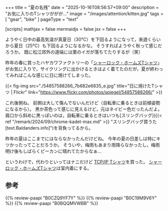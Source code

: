 +++
title = "夏の名残"
date =  "2025-10-16T08:56:57+09:00"
description = "お気に入りのTシャツががが..."
image = "/images/attention/kitten.jpg"
tags = [ "gear", "bike" ]
pageType = "text"

[scripts]
  mathjax = false
  mermaidjs = false
  jsx = false
+++

ようやく日中の最高気温が真夏日（30℃）を下回るようになって，来週くらいから夏日（25℃）も下回るようになるかな。
そうすればようやく秋って感じだろうか。
既に松江郊外の道端には栗のイガが落ちてたりするが（笑）

昨年の春に買ったハヤカワファクトリーの「[シャーロック・ホームズTシャツ]」がお気に入りで，サイクリングに出かけるときはよく着てたのだが，夏が終わってみればこんな感じに日に焼けてしまった。

{{< fig-img src="./54857588266_7b682e6835_e.jpg" title="日に焼けたTシャツ | Flickr" link="https://www.flickr.com/photos/spiegel/54857588266/" >}}

これ後側ね。
前側は大して傷んでないんだけど（自転車に乗るときは前傾姿勢になるから）。
黒か茶色って感じに見えるけど，元はネイビー色だったんだよ。
肩口から斜めに黒っぽいのは，自転車に乗るときはいつも[スリングバッグ]({{< ref "/remark/2024/09/chrome-kadet-max.md" >}} "スリングバッグ買うた [text.Baldanders.info]")を背負ってるから。

昨年の夏はここまでにはならなかったんだけどね。
今年の夏の日差しは特にキツかったってことだろうか。
そういや，梅雨もあまり雨降らなかったし，梅雨明け後もしばらくピーカンに晴れてたからなぁ...

というわけで，代わりといってはナニだけど [TCP/IP Tシャツ](https://www.amazon.co.jp/dp/B0C19M9V6Y?tag=baldandersinf-22&linkCode=ogi&th=1&psc=1 "Amazon | ロックンロール TCP/IP シャツ | TCP/IP オタクシャツ Tシャツ | Tシャツ・カットソー 通販")を買った。
[シャーロック・ホームズTシャツ]は室内着にする。

[シャーロック・ホームズTシャツ]: https://www.amazon.co.jp/dp/B0CZQ9YF7Y?tag=baldandersinf-22&linkCode=ogi&th=1&psc=1 "Amazon.co.jp: [HAYAKAWA FACTORY] Tシャツ シャーロック・ホームズ 221B BAKER STREET (L, ネイビー／ゴールド) : ファッション"

## 参考

{{% review-paapi "B0CZQ9YF7Y" %}} <!-- Tシャツ シャーロック・ホームズ 221B BAKER STREET -->
{{% review-paapi "B0C19M9V6Y" %}} <!-- Tシャツ ロックンロール TCP/IP シャツ -->
{{% review-paapi "B0BQQMVWBB" %}} <!-- ボディバッグ スリングバッグ CHROME KADET MAX -->
